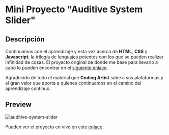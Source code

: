 # Mini Proyecto "Auditive System Slider"

## Descripción
Continuamos con el aprendizaje y esta vez acerca de **HTML**, **CSS** y **Javascript**, la trilogía de lenguajes potentes con los que se pueden realizar infinidad de cosas.
El proyecto original de donde me basé para llevarlo a cabo lo pueden encontrar en el [siguiente enlace](https://www.youtube.com/watch?v=9A9Vc0jVDLU).

Agradecido de todo el material que **Coding Artist** sube a sus plataformas y el gran valor que aporta a quienes continuamos en el camino del aprendizaje contínuo.

## Preview
![auditive-system-slider](https://user-images.githubusercontent.com/98556305/178860799-25f52c8d-bb22-456f-b9bb-21dc40f790bd.gif)

Pueden ver el proyecto en vivo en este [enlace](https://programro.github.io/fonoaudiologia-rotation/).
